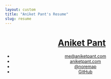 ```yaml
---
layout: custom
title: "Aniket Pant's Resume"
slug: resume
---
```


<div class="wrapper wrapper--small">
  <div class="layout">
    <header class="layout__item  one-quarter   header-container">
      <h1 class="brand"><a class=" brand__link" href="/" rel="nofollow"><span class="part--former">Aniket</span> <span class="part--latter">Pant</span></a></h1>
      <nav>
        <ul class="tabs">
          <li class="tabs__item"><a class="tabs__link" href="mailto:me@aniketpant.com">me@aniketpant.com</a></li><!--
       --><li class="tabs__item"><a class="tabs__link" href="https://www.aniketpant.com">aniketpant.com</a></li><!--
       --><li class="tabs__item"><a class="tabs__link" href="https://twitter.com/noremap">@noremap</a></li><!--
       --><li class="tabs__item"><a class="tabs__link" href="https://github.com/aniketpant">GitHub</a></li>
        </ul>
      </nav>
    </header><!--

  --><div class="layout__item  three-quarters   main-container">
      <section class="section">
        <div class="section-heading">Experience</div>

        <div class="sub-section">
          <div class="organization"><a rel="nofollow" href="https://www.uber.com">Uber</a></div>
          <p class="byline">Software Engineering | January, 2016 &ndash; Today</p>
        </div>

        <div class="sub-section">
          <div class="organization"><a href="http://www.zomato.com">Zomato</a></div>
          <p class="byline">Software Engineer | June, 2014 &ndash; December, 2015</p>

          <div class="project">Online Ordering</div>
          <ul>
            <li>Created the entire platform for online ordering including the menu management system used by Zomato and restaurant managers.</li>
            <li>Built phone number verification service.</li>
            <li>Integrated multiple text messaging providers for different countries.</li>
            <li>Created the callcenter for allotment of orders across various cities and countries.</li>
          </ul>

          <div class="project">Data migration for MenuMania.co.nz</div>
          <ul>
            <li>Responsible for porting all of MenuMania&apos;s data to Zomato.</li>
            <li>Maintaining their API&apos;s after the migration was complete.</li>
            <li>URL redirections to maintain traffic coming to Zomato.</li>
          </ul>

          <div class="project">Data migration for Lunchtime.cz and Obedovat.sk</div>
          <ul>
            <li>Lunchtime and Obedovat had a feature called Daily Menus which is specific to Czech Republic and Slovakia. I was responsible for creating the same feature on Zomato.</li>
            <li>Porting and maintaining existing API&apos;s making use of the daily menu features.</li>
          </ul>

          <div class="project">Other work</div>
          <ul>
            <li>Responsible for timely code cleanups and performance optimisations to keep response time under check.</li>
            <li>Optimised and reworked a number of cron jobs and scripts that stopped working after data from Urbanspoon was migrated to Zomato.</li>
            <li>Service for generating PDFs which takes in HTML and used PhantomJS to render a PDF.</li>
            <li>Text messaging service which includes support for delivery status updates and asynchronous mode.</li>
            <li>Built a number of other features like user expertise, new notifications, etc.</li>
            <li>Wrote a new push notification system which allows scheduling of notifications based on database queries configures as rules. The new notification system also has a high throughput.</li>
          </ul>
        </div>

        <div class="sub-section">
          <div class="organization"><a rel="nofollow" href="https://www.instamojo.com">Instamojo</a></div>
          <p class="byline">Front End Consultant | September, 2013 &ndash; March, 2014</p>
          <p>Worked with the team remotely to develop a <a href="https://github.com/aniketpant/immoral">modal library</a> and the embed buttons given by Instamojo for remote checkout.</p>
        </div>

        <div class="sub-section">
          <div class="organization"><a rel="nofollow" href="http://webmutiny.in">Web Mutiny</a></div>
          <p class="byline">Lead Front End Developer | Nov, 2012 &ndash; May, 2013</p>
          <p>The major concentration of my work was building websites which have a strong foundation making them easier to scale. During my term at Web Mutiny, I worked on two projects &ndash; Instamojo and Current News.</p>
          <ul>
            <li>
              <strong><a rel="nofollow" href="https://www.instamojo.com">Instamojo</a></strong>
              <p>Created a static website design using Jekyll. inuit.css was used as the CSS framework as it provides a strong foundation for designing. All page templates and basic page designs were created by me.</p>
            </li>
            <li>
              <strong>Current News</strong>
              <p>Built a new child theme for Thesis. The theme had support for a new custom post type which was further associated with taxonomies of it&apos;s own. The features needed for creating the new site required the creation of a number of custom loops. We created a Custom Loop API of our own which made the creation of pages simpler. The theme also had a number of custom hooks created by us. Metabox support for custom post types was built using <a rel="nofollow" href="https://github.com/jaredatch/Custom-Metaboxes-and-Fields-for-WordPress">Custom Metaboxes and Fields for WordPress</a>.</p>
            </li>
          </ul>
        </div>
      </section>

      <section class="section">
        <div class="section-heading">Technical Skills</div>
        <dl>
          <dt><b>Front-end</b></dt>
          <dd>HTML(5), CSS(3), Sass/Less, jQuery</dd>
          <dt><b>Languages</b></dt>
          <dd>PHP, Go, JavaScript (Node.js)</dd>
          <dt><b>Databases</b></dt>
          <dd>MySQL, Redis, Cassandra</dd>
        </dl>
      </section>

      <section class="section">
        <div class="section-heading">Education</div>

        <div class="sub-section">
          <div class="organization">B.E (Hons) Mechanical Engineering</div>
          <p class="byline"><a href="http://universe.bits-pilani.ac.in">BITS Pilani</a> | 2010 &ndash; 2014</p>
        </div>
      </section>
    </div>
  </div>
</div>
